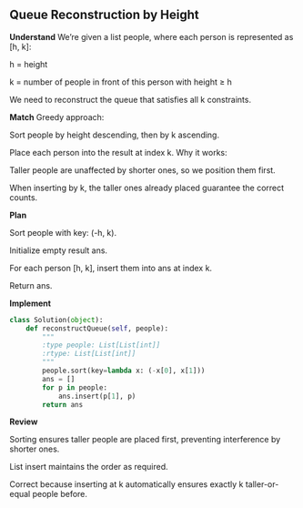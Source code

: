 ## Queue Reconstruction by Height
**Understand**
We’re given a list people, where each person is represented as [h, k]:

h = height

k = number of people in front of this person with height ≥ h

We need to reconstruct the queue that satisfies all k constraints.

**Match**
Greedy approach:

Sort people by height descending, then by k ascending.

Place each person into the result at index k.
Why it works:

Taller people are unaffected by shorter ones, so we position them first.

When inserting by k, the taller ones already placed guarantee the correct counts.

**Plan**

Sort people with key: (-h, k).

Initialize empty result ans.

For each person [h, k], insert them into ans at index k.

Return ans.

**Implement**
```py
class Solution(object):
    def reconstructQueue(self, people):
        """
        :type people: List[List[int]]
        :rtype: List[List[int]]
        """
        people.sort(key=lambda x: (-x[0], x[1]))
        ans = []
        for p in people:
            ans.insert(p[1], p)
        return ans
```

**Review**

Sorting ensures taller people are placed first, preventing interference by shorter ones.

List insert maintains the order as required.

Correct because inserting at k automatically ensures exactly k taller-or-equal people before.